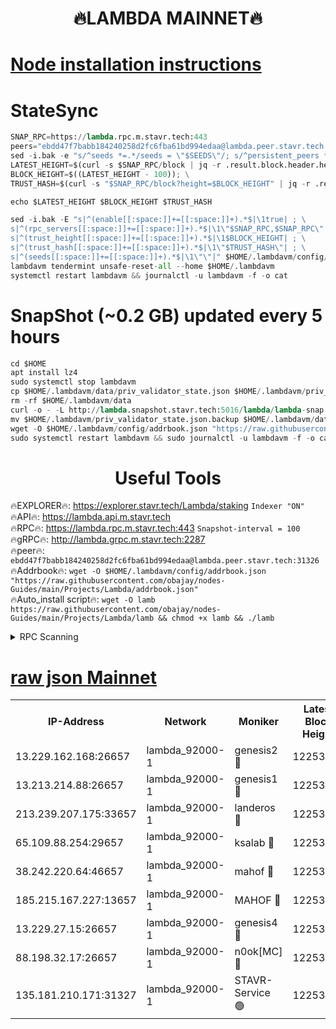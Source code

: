 <h1 align="center"> 🔥LAMBDA MAINNET🔥</h1>


[Node installation instructions](https://github.com/obajay/nodes-Guides/tree/main/Projects/Lambda)
=


# StateSync
```python
SNAP_RPC=https://lambda.rpc.m.stavr.tech:443
peers="ebdd47f7babb184240258d2fc6fba61bd994edaa@lambda.peer.stavr.tech:31326" 
sed -i.bak -e "s/^seeds *=.*/seeds = \"$SEEDS\"/; s/^persistent_peers *=.*/persistent_peers = \"$PEERS\"/" $HOME/.lambdavm/config/config.toml
LATEST_HEIGHT=$(curl -s $SNAP_RPC/block | jq -r .result.block.header.height); \
BLOCK_HEIGHT=$((LATEST_HEIGHT - 100)); \
TRUST_HASH=$(curl -s "$SNAP_RPC/block?height=$BLOCK_HEIGHT" | jq -r .result.block_id.hash)

echo $LATEST_HEIGHT $BLOCK_HEIGHT $TRUST_HASH

sed -i.bak -E "s|^(enable[[:space:]]+=[[:space:]]+).*$|\1true| ; \
s|^(rpc_servers[[:space:]]+=[[:space:]]+).*$|\1\"$SNAP_RPC,$SNAP_RPC\"| ; \
s|^(trust_height[[:space:]]+=[[:space:]]+).*$|\1$BLOCK_HEIGHT| ; \
s|^(trust_hash[[:space:]]+=[[:space:]]+).*$|\1\"$TRUST_HASH\"| ; \
s|^(seeds[[:space:]]+=[[:space:]]+).*$|\1\"\"|" $HOME/.lambdavm/config/config.toml
lambdavm tendermint unsafe-reset-all --home $HOME/.lambdavm
systemctl restart lambdavm && journalctl -u lambdavm -f -o cat

```
# SnapShot (~0.2 GB) updated every 5 hours
```python
cd $HOME
apt install lz4
sudo systemctl stop lambdavm
cp $HOME/.lambdavm/data/priv_validator_state.json $HOME/.lambdavm/priv_validator_state.json.backup
rm -rf $HOME/.lambdavm/data
curl -o - -L http://lambda.snapshot.stavr.tech:5016/lambda/lambda-snap.tar.lz4 | lz4 -c -d - | tar -x -C $HOME/.lambdavm --strip-components 2
mv $HOME/.lambdavm/priv_validator_state.json.backup $HOME/.lambdavm/data/priv_validator_state.json
wget -O $HOME/.lambdavm/config/addrbook.json "https://raw.githubusercontent.com/obajay/nodes-Guides/main/Projects/Lambda/addrbook.json"
sudo systemctl restart lambdavm && sudo journalctl -u lambdavm -f -o cat
```
 <h1 align="center"> Useful Tools</h1>

🔥EXPLORER🔥:      https://explorer.stavr.tech/Lambda/staking	        `Indexer "ON"` \
🔥API🔥: 			 		 https://lambda.api.m.stavr.tech \
🔥RPC🔥:           https://lambda.rpc.m.stavr.tech:443	              `Snapshot-interval = 100` \
🔥gRPC🔥:          http://lambda.grpc.m.stavr.tech:2287 \
🔥peer🔥:					 `ebdd47f7babb184240258d2fc6fba61bd994edaa@lambda.peer.stavr.tech:31326` \
🔥Addrbook🔥:    ```wget -O $HOME/.lambdavm/config/addrbook.json "https://raw.githubusercontent.com/obajay/nodes-Guides/main/Projects/Lambda/addrbook.json"``` \
🔥Auto_install script🔥: ```wget -O lamb https://raw.githubusercontent.com/obajay/nodes-Guides/main/Projects/Lambda/lamb && chmod +x lamb && ./lamb```


<details>
<summary>RPC Scanning</summary>

<h2 align="center"> We scan nodes in real time every 4 hours. And we provide the final result of RPC endpoints.
We cannot influence the operation of these nodes in any way. </h2>


```python
If Voting Power is higher than 0 --> then the Node is a validator of the network and may be subject to attack and be a potential threat to the chain.
```
```python
We marked such validators with a red symbol
```

</details>

[raw json Mainnet](https://rpc-check.lambm.stavr.tech/lambm/rpc-lambm-result.json)
=


<table><tr><th>IP-Address</th><th>Network</th><th>Moniker</th><th>Latest Block Height</th><th>Earliest Block Height</th><th>Catching Up</th><th>Tx Index</th><th>Voting Power</th><th>Scan Time</th></tr><tr><td>13.229.162.168:26657</td><td>lambda_92000-1</td><td>genesis2 🔴</td><td>12253324</td><td>1</td><td>False</td><td>on</td><td>15679450</td><td>2024-03-19T06:13:51.864132631UTC</td></tr><tr><td>13.213.214.88:26657</td><td>lambda_92000-1</td><td>genesis1 🔴</td><td>12253325</td><td>1</td><td>False</td><td>on</td><td>730456</td><td>2024-03-19T06:13:56.563905156UTC</td></tr><tr><td>213.239.207.175:33657</td><td>lambda_92000-1</td><td>landeros 🔴</td><td>12253324</td><td>8136001</td><td>False</td><td>off</td><td>1992530</td><td>2024-03-19T06:13:46.608672334UTC</td></tr><tr><td>65.109.88.254:29657</td><td>lambda_92000-1</td><td>ksalab 🔴</td><td>12253326</td><td>8715001</td><td>False</td><td>on</td><td>510465</td><td>2024-03-19T06:14:03.329133741UTC</td></tr><tr><td>38.242.220.64:46657</td><td>lambda_92000-1</td><td>mahof 🔴</td><td>12253326</td><td>10131001</td><td>False</td><td>off</td><td>770350</td><td>2024-03-19T06:14:05.678990894UTC</td></tr><tr><td>185.215.167.227:13657</td><td>lambda_92000-1</td><td>MAHOF 🔴</td><td>12253325</td><td>10134001</td><td>False</td><td>on</td><td>2051510</td><td>2024-03-19T06:13:55.346437086UTC</td></tr><tr><td>13.229.27.15:26657</td><td>lambda_92000-1</td><td>genesis4 🔴</td><td>12253325</td><td>11043001</td><td>False</td><td>on</td><td>9552156</td><td>2024-03-19T06:13:55.073976129UTC</td></tr><tr><td>88.198.32.17:26657</td><td>lambda_92000-1</td><td>n0ok[MC] 🔴</td><td>12253326</td><td>12153326</td><td>False</td><td>off</td><td>1578630</td><td>2024-03-19T06:14:07.931224693UTC</td></tr><tr><td>135.181.210.171:31327</td><td>lambda_92000-1</td><td>STAVR-Service 🟢</td><td>12253310</td><td>12251001</td><td>False</td><td>on</td><td>0</td><td>2024-03-19T06:14:00.969861187UTC</td></tr></table>
